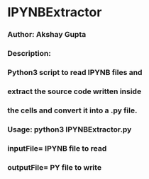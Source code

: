# IPYNBExtractor

### Author: Akshay Gupta
### Description: 
###               Python3 script to read IPYNB files and 
###               extract the source code written inside
###               the cells and convert it into a .py file.
### Usage: python3 IPYNBExtractor.py <inputFile> <outputFile>
###            inputFile= IPYNB file to read
###            outputFile= PY file to write

